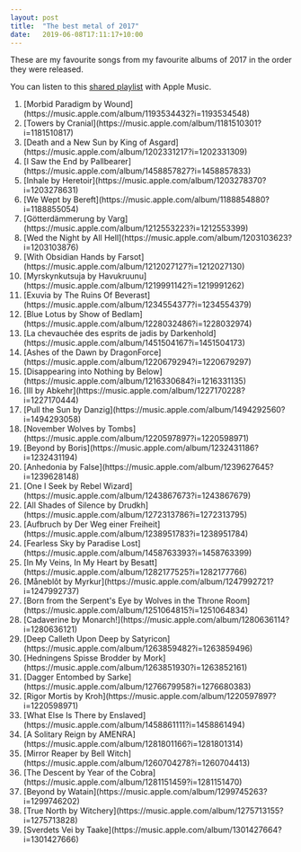 ```yaml
---
layout: post
title:  "The best metal of 2017"
date:   2019-06-08T17:11:17+10:00
---
```


These are my favourite songs from my favourite albums of 2017 in the order they were released.

You can listen to this [shared playlist][] with Apple Music.

[shared playlist]: https://music.apple.com/playlist/pl.u-r06mBu9maaoG

1. <!-- 2017-01-20 --> [Morbid Paradigm by Wound](https://music.apple.com/album/1193534432?i=1193534548)
1. <!-- 2017-02-10 --> [Towers by Cranial](https://music.apple.com/album/1181510301?i=1181510817)
1. <!-- 2017-03-17 --> [Death and a New Sun by King of Asgard](https://music.apple.com/album/1202331217?i=1202331309)
1. <!-- 2017-03-24 --> [I Saw the End by Pallbearer](https://music.apple.com/album/1458857827?i=1458857833)
1. <!-- 2017-03-24 --> [Inhale by Heretoir](https://music.apple.com/album/1203278370?i=1203278631)
1. <!-- 2017-03-31 --> [We Wept by Bereft](https://music.apple.com/album/1188854880?i=1188855054)
1. <!-- 2017-04-14 --> [Götterdämmerung by Varg](https://music.apple.com/album/1212553223?i=1212553399)
1. <!-- 2017-04-14 --> [Wed the Night by All Hell](https://music.apple.com/album/1203103623?i=1203103876)
1. <!-- 2017-04-21 --> [With Obsidian Hands by Farsot](https://music.apple.com/album/1212027127?i=1212027130)
1. <!-- 2017-04-29 --> [Myrskynkutsuja by Havukruunu](https://music.apple.com/album/1219991142?i=1219991262)
1. <!-- 2017-05-05 --> [Exuvia by The Ruins Of Beverast](https://music.apple.com/album/1234554377?i=1234554379)
1. <!-- 2017-05-12 --> [Blue Lotus by Show of Bedlam](https://music.apple.com/album/1228032486?i=1228032974)
1. <!-- 2017-05-17 --> [La chevauchée des esprits de jadis by Darkenhold](https://music.apple.com/album/1451504167?i=1451504173)
1. <!-- 2017-05-19 --> [Ashes of the Dawn by DragonForce](https://music.apple.com/album/1220679294?i=1220679297)
1. <!-- 2017-05-19 --> [Disappearing into Nothing by Below](https://music.apple.com/album/1216330684?i=1216331135)
1. <!-- 2017-05-19 --> [III by Abkehr](https://music.apple.com/album/1227170228?i=1227170444)
1. <!-- 2017-05-26 --> [Pull the Sun by Danzig](https://music.apple.com/album/1494292560?i=1494293058)
1. <!-- 2017-06-16 --> [November Wolves by Tombs](https://music.apple.com/album/1220597897?i=1220598971)
1. <!-- 2017-07-14 --> [Beyond by Boris](https://music.apple.com/album/1232431186?i=1232431194)
1. <!-- 2017-07-28 --> [Anhedonia by False](https://music.apple.com/album/1239627645?i=1239628148)
1. <!-- 2017-08-18 --> [One I Seek by Rebel Wizard](https://music.apple.com/album/1243867673?i=1243867679)
1. <!-- 2017-08-25 --> [All Shades of Silence by Drudkh](https://music.apple.com/album/1272313786?i=1272313795)
1. <!-- 2017-08-25 --> [Aufbruch by Der Weg einer Freiheit](https://music.apple.com/album/1238951783?i=1238951784)
1. <!-- 2017-09-01 --> [Fearless Sky by Paradise Lost](https://music.apple.com/album/1458763393?i=1458763399)
1. <!-- 2017-09-01 --> [In My Veins, In My Heart by Besatt](https://music.apple.com/album/1282177525?i=1282177766)
1. <!-- 2017-09-15 --> [Måneblôt by Myrkur](https://music.apple.com/album/1247992721?i=1247992737)
1. <!-- 2017-09-22 --> [Born from the Serpent's Eye by Wolves in the Throne Room](https://music.apple.com/album/1251064815?i=1251064834)
1. <!-- 2017-09-22 --> [Cadaverine by Monarch!](https://music.apple.com/album/1280636114?i=1280636121)
1. <!-- 2017-09-22 --> [Deep Calleth Upon Deep by Satyricon](https://music.apple.com/album/1263859482?i=1263859496)
1. <!-- 2017-09-29 --> [Hedningens Spisse Brodder by Mork](https://music.apple.com/album/1263851930?i=1263852161)
1. <!-- 2017-10-13 --> [Dagger Entombed by Sarke](https://music.apple.com/album/1276679958?i=1276680383)
1. <!-- 2017-10-13 --> [Rigor Mortis by Kroh](https://music.apple.com/album/1220597897?i=1220598971)
1. <!-- 2017-10-13 --> [What Else Is There by Enslaved](https://music.apple.com/album/1458861111?i=1458861494)
1. <!-- 2017-10-20 --> [A Solitary Reign by AMENRA](https://music.apple.com/album/1281801166?i=1281801314)
1. <!-- 2017-10-20 --> [Mirror Reaper by Bell Witch](https://music.apple.com/album/1260704278?i=1260704413)
1. <!-- 2017-10-27 --> [The Descent by Year of the Cobra](https://music.apple.com/album/1281151459?i=1281151470)
1. <!-- 2017-10-31 --> [Beyond by Watain](https://music.apple.com/album/1299745263?i=1299746202)
1. <!-- 2017-11-10 --> [True North by Witchery](https://music.apple.com/album/1275713155?i=1275713828)
1. <!-- 2017-11-24 --> [Sverdets Vei by Taake](https://music.apple.com/album/1301427664?i=1301427666)

